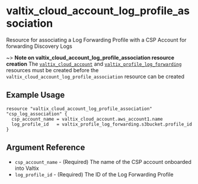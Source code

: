 # valtix_cloud_account_log_profile_association
Resource for associating a Log Forwarding Profile with a CSP Account for forwarding Discovery Logs

~> **Note on valtix_cloud_account_log_profile_association resource creation**
The [`valtix_cloud_account`](../valtix_cloud_account) and [`valtix_profile_log_forwarding`](../valtix_profile_log_forwarding)
resources must be created before the `valtix_cloud_account_log_profile_association` resource can be created

## Example Usage
```hcl
resource "valtix_cloud_account_log_profile_association" "csp_log_association" {
  csp_account_name = valtix_cloud_account.aws_account1.name
  log_profile_id   = valtix_profile_log_forwarding.s3bucket.profile_id
}
```

## Argument Reference
* `csp_account_name` - (Required) The name of the CSP account onboarded into Valtix
* `log_profile_id` - (Required) The ID of the Log Forwarding Profile